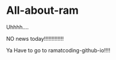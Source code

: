 # All-about-ram

Uhhhh....

NO news today!!!!!!!!!!!!!

Ya Have to go to ramatcoding-github-io!!!!

